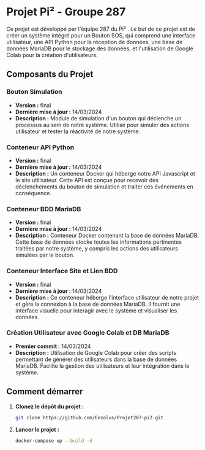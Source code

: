 # Projet Pi² - Groupe 287

Ce projet est développé par l'équipe 287 du Pi² . Le but de ce projet est de créer un système intégré pour un Bouton SOS, qui comprend une interface utilisateur, une API Python pour la réception de données, une base de données MariaDB pour le stockage des données, et l'utilisation de Google Colab pour la création d'utilisateurs.

## Composants du Projet

### Bouton Simulation

- **Version :** final
- **Dernière mise à jour :** 14/03/2024
- **Description :** Module de simulation d'un bouton qui déclenche un processus au sein de notre système. Utilisé pour simuler des actions utilisateur et tester la réactivité de notre système.

### Conteneur API Python

- **Version :** final
- **Dernière mise à jour :** 14/03/2024
- **Description :** Un conteneur Docker qui héberge notre API Javascript et le site utilisateur. Cette API est conçue pour recevoir des déclenchements du bouton de simulation et traiter ces événements en conséquence.

### Conteneur BDD MariaDB

- **Version :** final
- **Dernière mise à jour :** 14/03/2024
- **Description :** Conteneur Docker contenant la base de données MariaDB. Cette base de données stocke toutes les informations pertinentes traitées par notre système, y compris les actions des utilisateurs simulées par le bouton.

### Conteneur Interface Site et Lien BDD

- **Version :** final
- **Dernière mise à jour :** 14/03/2024
- **Description :** Ce conteneur héberge l'interface utilisateur de notre projet et gère la connexion à la base de données MariaDB. Il fournit une interface visuelle pour interagir avec le système et visualiser les données.

### Création Utilisateur avec Google Colab et DB MariaDB

- **Premier commit :** 14/03/2024
- **Description :** Utilisation de Google Colab pour créer des scripts permettant de générer des utilisateurs dans la base de données MariaDB. Facilite la gestion des utilisateurs et leur intégration dans le système.

## Comment démarrer

1. **Clonez le dépôt du projet :**
   ```bash
   git clone https://github.com/Enzolus/Projet287-pi2.git

2. **Lancer le projet :**
   ```bash
   docker-compose up --build -d
